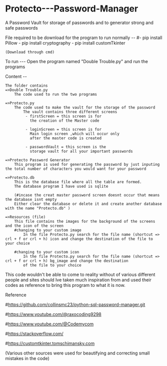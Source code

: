 # Protecto---Password-Manager
A Password Vault for storage of passwords and to generator strong and safe passwords


File required to be download for the program to run normally --
    #- pip install Pillow
    - pip install cryptography
    - pip install customTkinter
   
    (Download through cmd)

To run ---
    Open the program named "Double Trouble.py" and run the programs
    

Content --

    The folder contains 
    =>Double Trouble.py
        The code used to run the two programs
   
    =>Protecto.py
        The code used to make the vault for the storage of the password
            The vault contains three different screens
             - firstScreen = this screen is for     
               the creation of the Master code
            
             - loginScreen = this screen is for
               Main login screen ,which will occur only
               after the master code is created
             
             - passwordVault = this screen is the 
               storage vault for all your important passwords
    
    =>Protecto Password Generator
        This program is used for generating the password by just inputing the total number of characters you would want for your password
    
    =>Protecto.db
        This is the database file where all the table are formed.
        The database program I have used is sqlite

        (#incase the creat master password screen doesnt occur that means the database isnt empty
        Either clear the database or delete it and create another database with the name "Protecto.db" )

    =>Resources (file)
        This file contains the images for the background of the screens and the icon of the screen 
        #changing to your custom image
            In the file Protecto.py search for the file name (shortcut => crl + f or crl + h) icon and change the destination of the file to your choice

        #changing to your custom icon
            In the file Protecto.py search for the file name (shortcut => crl + f or crl + h) bg_image and change the destination 
            of the file to your choice 
This code wouldn't be able to come to reality without of various different people and sites should Ive taken much inspiration from and used their codes as reference to bring this program to what it is now.

Reference


#https://github.com/collinsmc23/python-sql-password-manager.git

#https://www.youtube.com/@raxocoding9298

#https://www.youtube.com/@Codemycom

#https://stackoverflow.com/

#https://customtkinter.tomschimansky.com


(Various other sources were used for beautifying and correcting small mistakes in the code)

